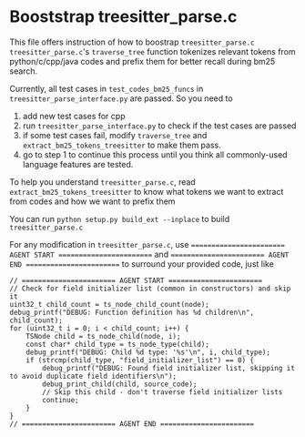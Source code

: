# Booststrap treesitter_parse.c

This file offers instruction of how to boostrap `treesitter_parse.c`
`treesitter_parse.c`'s `traverse_tree` function tokenizes relevant tokens from python/c/cpp/java codes and prefix them for better recall during bm25 search.

Currently, all test cases in `test_codes_bm25_funcs` in `treesitter_parse_interface.py` are passed.
So you need to 
1. add new test cases for cpp
2. run `treesitter_parse_interface.py` to check if the test cases are passed
3. if some test cases fail, modify `traverse_tree` and `extract_bm25_tokens_treesitter` to make them pass.
4. go to step 1 to continue this process until you think all commonly-used language features are tested.

To help you understand `treesitter_parse.c`, read `extract_bm25_tokens_treesitter` to know what tokens we want to extract from codes and how we want to prefix them

You can run `python setup.py build_ext --inplace` to build `treesitter_parse.c` 


For any modification in `treesitter_parse.c`, use `======================= AGENT START =======================` and `======================= AGENT END =======================` to surround your provided code, just like
```
// ======================= AGENT START =======================
// Check for field initializer list (common in constructors) and skip it
uint32_t child_count = ts_node_child_count(node);
debug_printf("DEBUG: Function definition has %d children\n", child_count);
for (uint32_t i = 0; i < child_count; i++) {
    TSNode child = ts_node_child(node, i);
    const char* child_type = ts_node_type(child);
    debug_printf("DEBUG: Child %d type: '%s'\n", i, child_type);
    if (strcmp(child_type, "field_initializer_list") == 0) {
        debug_printf("DEBUG: Found field initializer list, skipping it to avoid duplicate field identifiers\n");
        debug_print_child(child, source_code);
        // Skip this child - don't traverse field initializer lists
        continue;
    }
}
// ======================= AGENT END =======================

```